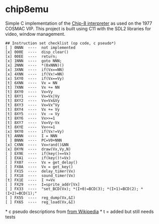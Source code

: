 # chip8emu

Simple C implementation of the [Chip-8 interpreter](https://en.wikipedia.org/wiki/CHIP-8) as used on the 1977 COSMAC VIP. This project is built using C11 with the SDL2 libraries for video, window management.

    ## Instruction set checklist (op code, c pseudo*)
    [ ] 0NNN  ----  not implemented	
    [x] 000E  ----  disp_clear()
    [x] 00EE  ----  return;
    [x] 1NNN  ----  goto NNN;
    [x] 2NNN  ----  *(0xNNN)()
    [x] 3XNN  ----  if(Vx==NN)
    [x] 4XNN  ----  if(Vx!=NN)
    [x] 5XY0  ----  if(Vx==Vy)
    [t] 6XNN  ----  Vx = NN
    [t] 7XNN  ----  Vx += NN
    [t] 8XY0  ----  Vx=Vy
    [t] 8XY1  ----  Vx=Vx|Vy
    [t] 8XY2  ----  Vx=Vx&Vy
    [t] 8XY3  ----  Vx=Vx^Vy
    [t] 8XY4  ----  Vx += Vy
    [t] 8XY5  ----  Vx -= Vy
    [t] 8XY6  ----  Vx>>=1
    [t] 8XY7  ----  Vx=Vy-Vx
    [t] 8XYE  ----  Vx<<=1
    [x] 9XY0  ----  if(Vx!=Vy)
    [t] ANNN  ----  I = NNN
    [ ] BNNN  ----  PC=V0+NNN
    [x] CXNN  ----  Vx=rand()&NN
    [x] DXYN  ----  draw(Vx,Vy,N)
    [ ] EX9E  ----  if(key()==Vx)
    [ ] EXA1  ----  if(key()!=Vx)
    [ ] FX07  ----  Vx = get_delay()
    [ ] FX0A  ----  Vx = get_key()
    [ ] FX15  ----  delay_timer(Vx)
    [ ] FX18  ----  sound_timer(Vx)
    [t] FX1E  ----  I +=Vx
    [ ] FX29  ----  I=sprite_addr[Vx]
    [ ] FX33  ----  "set_BCD(Vx); *(I+0)=BCD(3); *(I+1)=BCD(2); *(I+2)=BCD(1);"
    [ ] FX55  ----  reg_dump(Vx,&I)
    [ ] FX65  ----  reg_load(Vx,&I)

\* c pseudo descriptions from [from Wikipedia](https://en.wikipedia.org/wiki/CHIP-8#Opcode_table)
\* t = added but still needs tests
